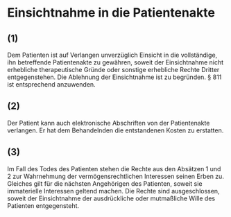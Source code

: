 # Einsichtnahme in die Patientenakte



## (1)

 Dem Patienten ist auf Verlangen unverzüglich Einsicht in die vollständige, ihn betreffende Patientenakte zu gewähren, soweit der Einsichtnahme nicht erhebliche therapeutische Gründe oder sonstige erhebliche Rechte Dritter entgegenstehen. Die Ablehnung der Einsichtnahme ist zu begründen. § 811 ist entsprechend anzuwenden.

## (2)

 Der Patient kann auch elektronische Abschriften von der Patientenakte verlangen. Er hat dem Behandelnden die entstandenen Kosten zu erstatten.

## (3)

 Im Fall des Todes des Patienten stehen die Rechte aus den Absätzen 1 und 2 zur Wahrnehmung der vermögensrechtlichen Interessen seinen Erben zu. Gleiches gilt für die nächsten Angehörigen des Patienten, soweit sie immaterielle Interessen geltend machen. Die Rechte sind ausgeschlossen, soweit der Einsichtnahme der ausdrückliche oder mutmaßliche Wille des Patienten entgegensteht. 

